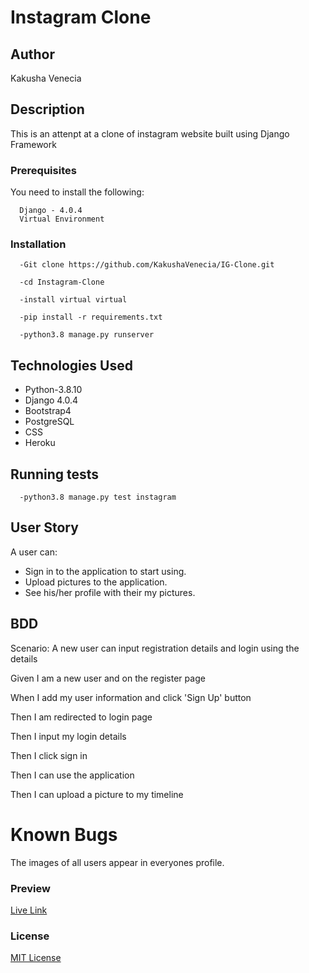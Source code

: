 # Instagram Clone
## Author
Kakusha Venecia

## Description
This is an attenpt at a clone of instagram website built using Django Framework

### Prerequisites
You need to install the following:
```
  Django - 4.0.4
  Virtual Environment
```

### Installation
```
  -Git clone https://github.com/KakushaVenecia/IG-Clone.git

  -cd Instagram-Clone

  -install virtual virtual

  -pip install -r requirements.txt

  -python3.8 manage.py runserver

```
## Technologies Used

  * Python-3.8.10
  * Django 4.0.4
  * Bootstrap4
  * PostgreSQL
  * CSS
  * Heroku

## Running tests
```
  -python3.8 manage.py test instagram
```


## User Story
A user can:

  * Sign in to the application to start using.
  * Upload pictures to the application.
  * See his/her profile with their my pictures.


## BDD

Scenario: A new user can input registration details and login using the details

  Given I am a new user and on the register page

  When I add my user information and click 'Sign Up' button

  Then I am redirected to login page

  Then I input my login details

  Then I click sign in

  Then I can use the application

  Then I can upload a picture to my timeline

# Known Bugs 

The images of all users appear in everyones profile. 



### Preview

[Live Link](https://star-in.herokuapp.com/)

### License

[MIT License](https://github.com/KakushaVenecia/IG-Clone/blob/master/LICENCE)
